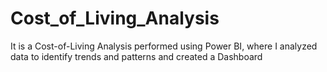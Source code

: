 # Cost_of_Living_Analysis
It is a Cost-of-Living Analysis performed using Power BI, where I analyzed data to identify trends and patterns and created a Dashboard

